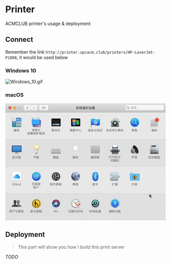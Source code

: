 # Printer

ACMCLUB printer's usage & deployment

## Connect

Remember the link `http://printer.upcacm.club/printers/HP-LaserJet-P1008`, it would be used below

### Windows 10

![Windows_10.gif](./Windows_10.gif)

### macOS

![macOS.gif](./macOS.gif)

## Deployment

> This part will show you how I build this print server

*TODO*
